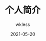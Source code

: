 ---
title: 个人简介
date: 2021-05-20
aubot: wkless
portrait: 'https://cdn.jsdelivr.net/gh/wklesss/picture@latest/img/20210520182916.jpg'
describe: '愿以后的生活大起起起起起小落。。'
type: "about"
layout: "about"
author: wkless
---